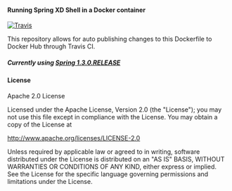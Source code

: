 #### Running Spring XD Shell in a Docker container

[![Travis](https://travis-ci.org/jay-johnson/docker-springxd-shell.svg)](https://travis-ci.org/jay-johnson/docker-springxd-shell.svg)

This repository allows for auto publishing changes to this Dockerfile to Docker Hub through Travis CI.

##### Currently using [Spring 1.3.0.RELEASE](http://docs.spring.io/spring-xd/docs/1.3.0.RELEASE/reference/html/)

#### License

Apache 2.0 License

Licensed under the Apache License, Version 2.0 (the "License");
you may not use this file except in compliance with the License.
You may obtain a copy of the License at

http://www.apache.org/licenses/LICENSE-2.0

Unless required by applicable law or agreed to in writing, software
distributed under the License is distributed on an "AS IS" BASIS,
WITHOUT WARRANTIES OR CONDITIONS OF ANY KIND, either express or implied.
See the License for the specific language governing permissions and
limitations under the License.


 
